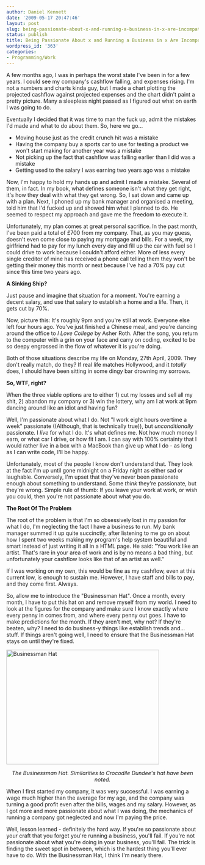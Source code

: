 ```yaml
---
author: Daniel Kennett
date: '2009-05-17 20:47:46'
layout: post
slug: being-passionate-about-x-and-running-a-business-in-x-are-incompatible-discuss
status: publish
title: Being Passionate About x and Running a Business in x Are Incompatible. Discuss.
wordpress_id: '363'
categories:
- Programming/Work
---
```


A few months ago, I was in perhaps the worst state I've been in for a few years. I could see my company's cashflow falling, and expenses rising. I'm not a numbers and charts kinda guy, but I made a chart plotting the projected cashflow against projected expenses and the chart didn't paint a pretty picture. Many a sleepless night passed as I figured out what on earth I was going to do.

Eventually I decided that it was time to man the fuck up, admit the mistakes I'd made and what to do about them. So, here we go...

- Moving house just as the credit crunch hit was a mistake
- Having the company buy a sports car to use for testing a product we won't start making for another year was a mistake 
- Not picking up the fact that cashflow was falling earlier than I did was a mistake 
- Getting used to the salary I was earning two years ago was a mistake

Now, I'm happy to hold my hands up and admit I made a mistake. Several of them, in fact. In my book, what defines someone isn't what they get right, it's how they deal with what they get wrong. So, I sat down and came up with a plan. Next, I phoned up my bank manager and organised a meeting, told him that I'd fucked up and showed him what I planned to do. He seemed to respect my approach and gave me the freedom to execute it. 

Unfortunately, my plan comes at great personal sacrifice. In the past month, I've been paid a total of £700 from my company. That, as you may guess, doesn't even come close to paying my mortgage and bills. For a week, my girlfriend had to pay for my lunch every day and fill up the car with fuel so I could drive to work because I couldn't afford either. More of less every single creditor of mine has received a phone call telling them they won't be getting their money this month or next because I've had a 70% pay cut since this time two years ago. 

<!--more-->

<strong>A Sinking Ship?</strong>

Just pause and imagine that situation for a moment. You're earning a decent salary, and use that salary to establish a home and a life. Then, it gets cut by 70%. 

Now, picture this: It's roughly 9pm and you're still at work. Everyone else left four hours ago. You've just finished a Chinese meal, and you're dancing around the office to <em>I Love College</em> by Asher Roth. After the song, you return to the computer with a grin on your face and carry on coding, excited to be so deepy engrossed in the flow of whatever it is you're doing. 

Both of those situations describe my life on Monday, 27th April, 2009. They don't really match, do they? If real life matches Hollywood, and it <em>totally</em> does, I should have been sitting in some dingy bar drowning my sorrows.

<strong>So, WTF, right?</strong>

When the three viable options are to either 1) cut my losses and sell all my shit, 2) abandon my company or 3) win the lottery, why am I at work at 9pm dancing around like an idiot and having fun?

Well, I'm passionate about what I do. Not "I work eight hours overtime a week" passionate ((Although, that is technically true)), but <em>unconditionally</em> passionate. I <em>live</em> for what I do. It's what defines me. Not how much money I earn, or what car I drive, or how fit I am. I can say with 100% certainty that I would rather live in a box with a MacBook than give up what I do - as long as I can write code, I'll be happy.

Unfortunately, most of the people I know don't understand that. They look at the fact I'm up until gone midnight on a Friday night as either sad or laughable. Conversely, I'm upset that they've never been passionate enough about something to understand. Some <em>think</em> they're passionate, but they're wrong. Simple rule of thumb: If you leave your work at work, or wish you could, then you're not passionate about what you do. 

<strong>The Root Of The Problem</strong>

The root of the problem is that I'm so obsessively lost in my passion for what I do, I'm neglecting the fact I have a business to run. My bank manager summed it up quite succinctly, after listening to me go on about how I spent two weeks making my program's help system beautiful and smart instead of just writing it all in a HTML page. He said: "You work like an artist. That's rare in your area of work and is by no means a bad thing, but unfortunately your cashflow looks like that of an artist as well."

If I was working on my own, this would be fine as my cashflow, even at this current low, is enough to sustain me. However, I have staff and bills to pay, and they come first. Always. 

So, allow me to introduce the "Businessman Hat". Once a month, every month, I have to put this hat on and remove myself from my world. I need to look at the figures for the company and make sure I know exactly where every penny in comes from, and where every penny out goes. I have to make predictions for the month. If they aren't met, why not? If they're beaten, why? I need to do business-y things like establish trends and... stuff. If things aren't going well, I need to ensure that the Businessman Hat stays on until they're fixed. 

<img src="http://ikennd.ac/pictures/for_posts/2009/05/1058wallaroocrocblackjpg.jpeg" alt="Businessman Hat" title="Businessman Hat" width="400" height="300" class="aligncenter size-full wp-image-364" />
<p align="center"><em>The Businessman Hat. Similarities to Crocodile Dundee's hat have been noted.</em></p>

When I first started my company, it was very successful. I was earning a wage much higher than the average for my age, and the company was turning a good profit even after the bills, wages and my salary. However, as I got more and more passionate about what I was doing, the mechanics of running a company got neglected and now I'm paying the price.

Well, lesson learned - definitely the hard way. If you're so passionate about your craft that you forget you're running a business, you'll fail. If you're not passionate about what you're doing in your business, you'll fail. The trick is finding the sweet spot in between, which is the hardest thing you'll ever have to do. With the Businessman Hat, I think I'm nearly there.